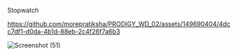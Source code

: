 Stopwatch 

https://github.com/morepratiksha/PRODIGY_WD_02/assets/149690404/4dcc7df1-d0da-4b1d-88eb-2c4f26f7a6b3

![Screenshot (51)](https://github.com/morepratiksha/PRODIGY_WD_02/assets/149690404/aee2f26b-50ba-4110-8e82-866f16291ccb)
